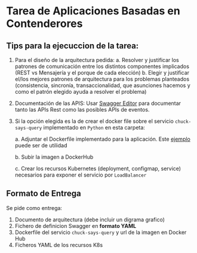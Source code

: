 # Tarea de Aplicaciones Basadas en Contenderores

## Tips para la ejecuccion de la tarea:

1. Para el diseño de la arquitectura pedida:
   a. Resolver y justificar los patrones de comunicación entre los distintos componentes implicados (REST vs Mensajería y el porque de cada elección)
   b. Elegir y justificar el/los mejores patrones de arquitectura para los problemas planteados (consistencia, sincronía, transaccionalidad, que asunciones hacemos y como el patrón elegido ayuda a resolver el problema)
2. Documentación de las APIS: Usar [Swagger Editor](https://editor.swagger.io/) para documentar tanto las APIs Rest como las posibles APIs de eventos.
3. Si la opción elegida es la de crear el docker file sobre el servicio `chuck-says-query` implementado en `Python` en esta carpeta:

   a. Adjuntar el Dockerfile implementado para la aplicación. Este [ejemplo](https://docs.docker.com/language/python/containerize/) puede ser de utilidad

   b. Subir la imagen a DockerHub  

   c. Crear los recursos Kubernetes (deployment, configmap, service) necesarios para exponer el servicio por `LoadBalancer` 

## Formato de Entrega

Se pide como entrega:

1. Documento de arquitectura (debe incluir un digrama grafico)
2. Fichero de definicion Swagger en **formato YAML**
3. Dockerfile del servicio `chuck-says-query` y url de la imagen en Docker Hub
4. Ficheros YAML de los recursos K8s
